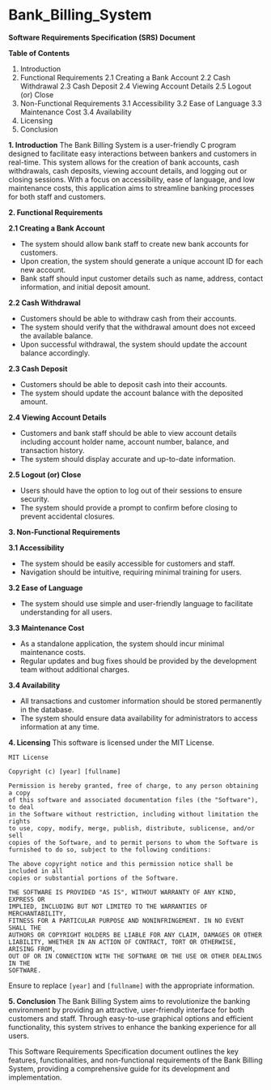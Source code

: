 # Bank_Billing_System
**Software Requirements Specification (SRS) Document**

**Table of Contents**

1. Introduction
2. Functional Requirements
   2.1 Creating a Bank Account
   2.2 Cash Withdrawal
   2.3 Cash Deposit
   2.4 Viewing Account Details
   2.5 Logout (or) Close
3. Non-Functional Requirements
   3.1 Accessibility
   3.2 Ease of Language
   3.3 Maintenance Cost
   3.4 Availability
4. Licensing
5. Conclusion

**1. Introduction**
The Bank Billing System is a user-friendly C program designed to facilitate easy interactions between bankers and customers in real-time. This system allows for the creation of bank accounts, cash withdrawals, cash deposits, viewing account details, and logging out or closing sessions. With a focus on accessibility, ease of language, and low maintenance costs, this application aims to streamline banking processes for both staff and customers.

**2. Functional Requirements**

**2.1 Creating a Bank Account**
- The system should allow bank staff to create new bank accounts for customers.
- Upon creation, the system should generate a unique account ID for each new account.
- Bank staff should input customer details such as name, address, contact information, and initial deposit amount.

**2.2 Cash Withdrawal**
- Customers should be able to withdraw cash from their accounts.
- The system should verify that the withdrawal amount does not exceed the available balance.
- Upon successful withdrawal, the system should update the account balance accordingly.

**2.3 Cash Deposit**
- Customers should be able to deposit cash into their accounts.
- The system should update the account balance with the deposited amount.

**2.4 Viewing Account Details**
- Customers and bank staff should be able to view account details including account holder name, account number, balance, and transaction history.
- The system should display accurate and up-to-date information.

**2.5 Logout (or) Close**
- Users should have the option to log out of their sessions to ensure security.
- The system should provide a prompt to confirm before closing to prevent accidental closures.

**3. Non-Functional Requirements**

**3.1 Accessibility**
- The system should be easily accessible for customers and staff.
- Navigation should be intuitive, requiring minimal training for users.

**3.2 Ease of Language**
- The system should use simple and user-friendly language to facilitate understanding for all users.

**3.3 Maintenance Cost**
- As a standalone application, the system should incur minimal maintenance costs.
- Regular updates and bug fixes should be provided by the development team without additional charges.

**3.4 Availability**
- All transactions and customer information should be stored permanently in the database.
- The system should ensure data availability for administrators to access information at any time.

**4. Licensing**
This software is licensed under the MIT License.

```
MIT License

Copyright (c) [year] [fullname]

Permission is hereby granted, free of charge, to any person obtaining a copy
of this software and associated documentation files (the "Software"), to deal
in the Software without restriction, including without limitation the rights
to use, copy, modify, merge, publish, distribute, sublicense, and/or sell
copies of the Software, and to permit persons to whom the Software is
furnished to do so, subject to the following conditions:

The above copyright notice and this permission notice shall be included in all
copies or substantial portions of the Software.

THE SOFTWARE IS PROVIDED "AS IS", WITHOUT WARRANTY OF ANY KIND, EXPRESS OR
IMPLIED, INCLUDING BUT NOT LIMITED TO THE WARRANTIES OF MERCHANTABILITY,
FITNESS FOR A PARTICULAR PURPOSE AND NONINFRINGEMENT. IN NO EVENT SHALL THE
AUTHORS OR COPYRIGHT HOLDERS BE LIABLE FOR ANY CLAIM, DAMAGES OR OTHER
LIABILITY, WHETHER IN AN ACTION OF CONTRACT, TORT OR OTHERWISE, ARISING FROM,
OUT OF OR IN CONNECTION WITH THE SOFTWARE OR THE USE OR OTHER DEALINGS IN THE
SOFTWARE.
```

Ensure to replace `[year]` and `[fullname]` with the appropriate information.

**5. Conclusion**
The Bank Billing System aims to revolutionize the banking environment by providing an attractive, user-friendly interface for both customers and staff. Through easy-to-use graphical options and efficient functionality, this system strives to enhance the banking experience for all users.

This Software Requirements Specification document outlines the key features, functionalities, and non-functional requirements of the Bank Billing System, providing a comprehensive guide for its development and implementation.
